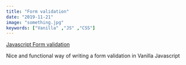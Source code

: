 ```yaml
---
title: "Form validation"
date: "2019-11-21"
image: "something.jpg"
keywords: ["Vanilla" ,"JS" ,"CSS"]
---
```




<a href="https://codepen.io/legionista1994/full/xxGJPrY" target="_blank">
  Javascript Form validation
</a>

Nice and functional way of writing a form validation in Vanilla Javascript


